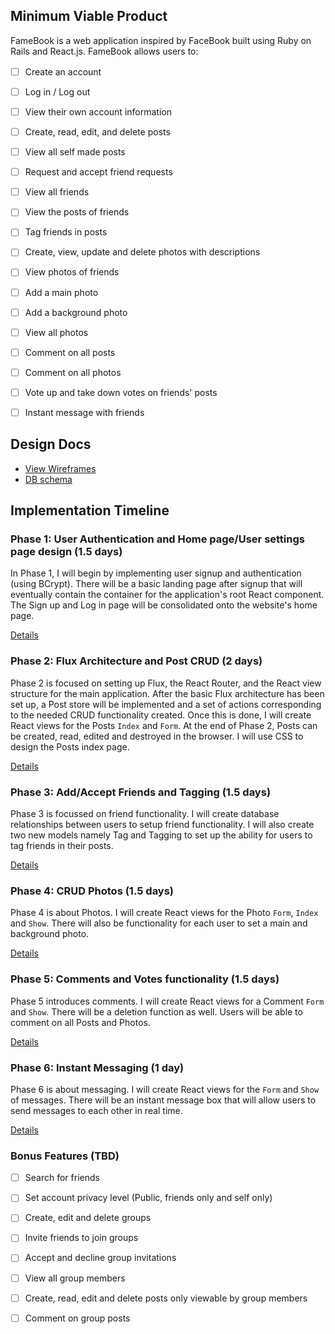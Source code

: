 ## Minimum Viable Product

FameBook is a web application inspired by FaceBook built using Ruby on Rails
and React.js. FameBook allows users to:

<!-- This is a Markdown checklist. Use it to keep track of your progress! -->

- [ ] Create an account　
- [ ] Log in / Log out
- [ ] View their own account information

- [ ] Create, read, edit, and delete posts
- [ ] View all self made posts

- [ ] Request and accept friend requests
- [ ] View all friends
- [ ] View the posts of friends
- [ ] Tag friends in posts

- [ ] Create, view, update and delete photos with descriptions
- [ ] View photos of friends
- [ ] Add a main photo
- [ ] Add a background photo
- [ ] View all photos

- [ ] Comment on all posts
- [ ] Comment on all photos

- [ ] Vote up and take down votes on friends' posts

- [ ] Instant message with friends

<!--
(If have time later)
- [ ] Search for friends

- [ ] Set accounts' privacy level (Public, friends only and self only)

- [ ] Create, edit and delete groups
- [ ] Invite friends to join groups
- [ ] Accept and decline group invitations
- [ ] View all group members
- [ ] Create, read, edit and delete posts only viewable by group members
- [ ] Comment on group posts

- [ ] Create, view, edit and delete events
- [ ] Send event invitations to friends
- [ ] Accept and decline event invitations

- [ ] Create, view, update and delete photo albums

- [ ] Checkin their current location

- [ ] Tag friends in photos
 -->

## Design Docs
* [View Wireframes][view]
* [DB schema][schema]

[view]: ./docs/views.md
[schema]: ./docs/schema.md

## Implementation Timeline

### Phase 1: User Authentication and Home page/User settings page design (1.5 days)

In Phase 1, I will begin by implementing user signup and authentication (using
BCrypt). There will be a basic landing page after signup that will eventually
contain the container for the application's root React component. The Sign up
and Log in page will be consolidated onto the website's home page.

[Details][phase-one]

### Phase 2: Flux Architecture and Post CRUD (2 days)

Phase 2 is focused on setting up Flux, the React Router, and the React view
structure for the main application. After the basic Flux architecture has been
set up, a Post store will be implemented and a set of actions corresponding to
the needed CRUD functionality created. Once this is done, I will create React
views for the Posts `Index` and `Form`. At the end of Phase 2, Posts can be
created, read, edited and destroyed in the browser. I will use CSS to design the
Posts index page.

[Details][phase-two]

### Phase 3: Add/Accept Friends and Tagging (1.5 days)

Phase 3 is focussed on friend functionality. I will create database relationships
between users to setup friend functionality. I will also create two new models
namely Tag and Tagging to set up the ability for users to tag friends in their
posts.

[Details][phase-three]

### Phase 4: CRUD Photos (1.5 days)

Phase 4 is about Photos. I will create React views for the Photo `Form`, `Index`
and `Show`. There will also be functionality for each user to set a main and
background photo.

[Details][phase-four]

### Phase 5: Comments and Votes functionality (1.5 days)

Phase 5 introduces comments. I will create React views for a Comment `Form` and
`Show`. There will be a deletion function as well. Users will be able to comment
on all Posts and Photos.

[Details][phase-five]

### Phase 6: Instant Messaging (1 day)

Phase 6 is about messaging. I will create React views for the `Form` and `Show`
of messages. There will be an instant message box that will allow users to send
messages to each other in real time.

[Details][phase-six]

### Bonus Features (TBD)
- [ ] Search for friends
- [ ] Set account privacy level (Public, friends only and self only)

- [ ] Create, edit and delete groups
- [ ] Invite friends to join groups
- [ ] Accept and decline group invitations
- [ ] View all group members
- [ ] Create, read, edit and delete posts only viewable by group members
- [ ] Comment on group posts

[phase-one]: ./docs/phases/phase1.md
[phase-two]: ./docs/phases/phase2.md
[phase-three]: ./docs/phases/phase3.md
[phase-four]: ./docs/phases/phase4.md
[phase-five]: ./docs/phases/phase5.md
[phase-six]: ./docs/phases/phase6.md
